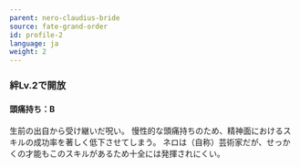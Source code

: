 ```yaml
---
parent: nero-claudius-bride
source: fate-grand-order
id: profile-2
language: ja
weight: 2
---
```


### 絆Lv.2で開放

#### 頭痛持ち：B

生前の出自から受け継いだ呪い。
慢性的な頭痛持ちのため、精神面におけるスキルの成功率を著しく低下させてしまう。
ネロは（自称）芸術家だが、せっかくの才能もこのスキルがあるため十全には発揮されにくい。
